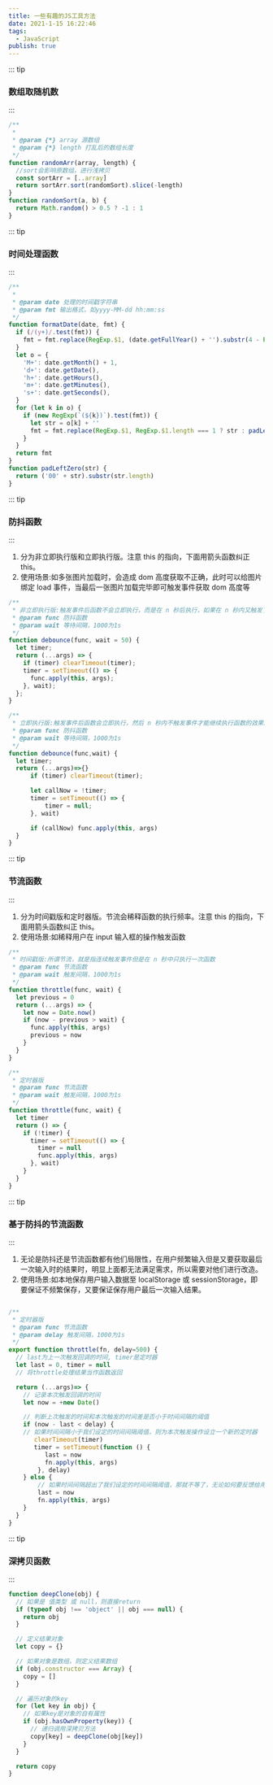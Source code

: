 ```yaml
---
title: 一些有趣的JS工具方法
date: 2021-1-15 16:22:46
tags:
  - JavaScript
publish: true
---
```


::: tip

### 数组取随机数

:::

```javascript
/**
 *
 * @param {*} array 源数组
 * @param {*} length 打乱后的数组长度
 */
function randomArr(array, length) {
  //sort会影响原数组，进行浅拷贝
  const sortArr = [..array]
  return sortArr.sort(randomSort).slice(-length)
}
function randomSort(a, b) {
  return Math.random() > 0.5 ? -1 : 1
}

```

::: tip

### 时间处理函数

:::

```javascript
/**
 *
 * @param date 处理的时间戳字符串
 * @param fmt 输出格式，如yyyy-MM-dd hh:mm:ss
 */
function formatDate(date, fmt) {
  if (/(y+)/.test(fmt)) {
    fmt = fmt.replace(RegExp.$1, (date.getFullYear() + '').substr(4 - RegExp.$1.length))
  }
  let o = {
    'M+': date.getMonth() + 1,
    'd+': date.getDate(),
    'h+': date.getHours(),
    'm+': date.getMinutes(),
    's+': date.getSeconds(),
  }
  for (let k in o) {
    if (new RegExp(`(${k})`).test(fmt)) {
      let str = o[k] + ''
      fmt = fmt.replace(RegExp.$1, RegExp.$1.length === 1 ? str : padLeftZero(str))
    }
  }
  return fmt
}
function padLeftZero(str) {
  return ('00' + str).substr(str.length)
}
```

::: tip

### 防抖函数

:::

1. 分为非立即执行版和立即执行版。注意 this 的指向，下面用箭头函数纠正 this。
2. 使用场景:如多张图片加载时，会造成 dom 高度获取不正确，此时可以给图片绑定 load 事件，当最后一张图片加载完毕即可触发事件获取 dom 高度等

```javascript
/**
 * 非立即执行版:触发事件后函数不会立即执行，而是在 n 秒后执行，如果在 n 秒内又触发了事件，则会重新计算函数执行时间
 * @param func 防抖函数
 * @param wait 等待间隔，1000为1s
 */
function debounce(func, wait = 50) {
  let timer;
  return (...args) => {
    if (timer) clearTimeout(timer);
    timer = setTimeout(() => {
      func.apply(this, args);
    }, wait);
  };
}

/**
 * 立即执行版:触发事件后函数会立即执行，然后 n 秒内不触发事件才能继续执行函数的效果。
 * @param func 防抖函数
 * @param wait 等待间隔，1000为1s
 */
function debounce(func,wait) {
  let timer;
  return (...args)=>{}
      if (timer) clearTimeout(timer);

      let callNow = !timer;
      timer = setTimeout(() => {
          timer = null;
      }, wait)

      if (callNow) func.apply(this, args)
  }
}
```

::: tip

### 节流函数

:::

1. 分为时间戳版和定时器版。节流会稀释函数的执行频率。注意 this 的指向，下面用箭头函数纠正 this。
2. 使用场景:如稀释用户在 input 输入框的操作触发函数

```javascript
/**
 * 时间戳版:所谓节流，就是指连续触发事件但是在 n 秒中只执行一次函数
 * @param func 节流函数
 * @param wait 触发间隔，1000为1s
 */
function throttle(func, wait) {
  let previous = 0
  return (...args) => {
    let now = Date.now()
    if (now - previous > wait) {
      func.apply(this, args)
      previous = now
    }
  }
}

/**
 * 定时器版
 * @param func 节流函数
 * @param wait 触发间隔，1000为1s
 */
function throttle(func, wait) {
  let timer
  return () => {
    if (!timer) {
      timer = setTimeout(() => {
        timer = null
        func.apply(this, args)
      }, wait)
    }
  }
}
```

::: tip

### 基于防抖的节流函数

:::

1. 无论是防抖还是节流函数都有他们局限性，在用户频繁输入但是又要获取最后一次输入时的结果时，明显上面都无法满足需求，所以需要对他们进行改造。
2. 使用场景:如本地保存用户输入数据至 localStorage 或 sessionStorage，即要保证不频繁保存，又要保证保存用户最后一次输入结果。

```JavaScript

/**
 * 定时器版
 * @param func 节流函数
 * @param delay 触发间隔，1000为1s
 */
export function throttle(fn, delay=500) {
  // last为上一次触发回调的时间, timer是定时器
  let last = 0, timer = null
  // 将throttle处理结果当作函数返回

  return (...args)=> {
    // 记录本次触发回调的时间
    let now = +new Date()

    // 判断上次触发的时间和本次触发的时间差是否小于时间间隔的阈值
    if (now - last < delay) {
    // 如果时间间隔小于我们设定的时间间隔阈值，则为本次触发操作设立一个新的定时器
       clearTimeout(timer)
       timer = setTimeout(function () {
          last = now
          fn.apply(this, args)
        }, delay)
    } else {
        // 如果时间间隔超出了我们设定的时间间隔阈值，那就不等了，无论如何要反馈给用户一次响应
        last = now
        fn.apply(this, args)
    }
  }
}

```

::: tip

### 深拷贝函数

:::

```javascript
function deepClone(obj) {
  // 如果是 值类型 或 null，则直接return
  if (typeof obj !== 'object' || obj === null) {
    return obj
  }

  // 定义结果对象
  let copy = {}

  // 如果对象是数组，则定义结果数组
  if (obj.constructor === Array) {
    copy = []
  }

  // 遍历对象的key
  for (let key in obj) {
    // 如果key是对象的自有属性
    if (obj.hasOwnProperty(key)) {
      // 递归调用深拷贝方法
      copy[key] = deepClone(obj[key])
    }
  }

  return copy
}
```

<!-- //匹配 "字母开头-" 的字符串，如:'aaa-','bbb-'，'ccc-',并且把()匹配到的内容进行捕获，如上面例子为'aaa'，'bbb','ccc'
const ICON_REGEXP = /^(\w+\-)/
function getClass(icon) {
  console.log(ICON_REGEXP.test(icon));
  if (ICON_REGEXP.test(icon)) {
    return icon.replace(ICON_REGEXP, (...args) => {
      //第一个为匹配到的icon-,第二个为()捕获的内容，可以有多个，顺序输出，第三个为匹配对象在原对象的下标值，第四个为原字符串本身
      console.log(args); //['icon-','icon',0,'iconfont']
      return args[1] === 'reco' ? `iconfont ${args[0]}` : `${args[1]} ${args[0]}`
    })
  }
  return ''
}
console.log(getClass('icon-open iconfont')); -->
